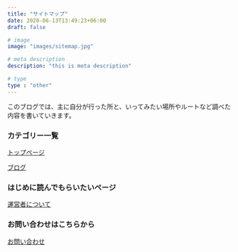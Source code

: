 ```yaml
---
title: "サイトマップ"
date: 2020-06-13T13:49:23+06:00
draft: false

# image
image: "images/sitemap.jpg"

# meta description
description: "this is meta description"

# type
type : "other"
---
```


このブログでは、主に自分が行った所と、いってみたい場所やルートなど調べた内容を書いていきます。

### カテゴリー一覧

[トップページ](https://www.tokuyama.io/)

[ブログ](https://www.tokuyama.io/blog/)


### はじめに読んでもらいたいページ

[運営者について](https://www.tokuyama.io/about/)

### お問い合わせはこちらから

[お問い合わせ](https://www.tokuyama.io/contact/)


